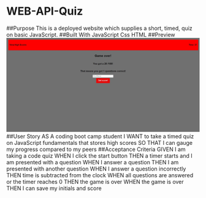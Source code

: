 # WEB-API-Quiz
##Purpose 
This is a deployed website which supplies a short, timed, quiz on basic JavaScript.
##Built With
JavaScript
Css
HTML
##Preview
![alt_preview](assets/images/Quiz.JPG)
##User Story
AS A coding boot camp student
I WANT to take a timed quiz on JavaScript fundamentals that stores high scores
SO THAT I can gauge my progress compared to my peers
##Acceptance Criteria 
GIVEN I am taking a code quiz
WHEN I click the start button
THEN a timer starts and I am presented with a question
WHEN I answer a question
THEN I am presented with another question
WHEN I answer a question incorrectly
THEN time is subtracted from the clock
WHEN all questions are answered or the timer reaches 0
THEN the game is over
WHEN the game is over
THEN I can save my initials and score
